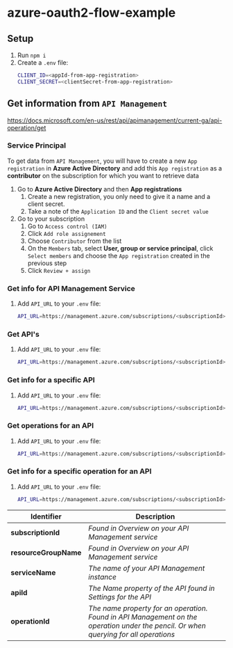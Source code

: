 # azure-oauth2-flow-example

## Setup

1. Run `npm i`
1. Create a `.env` file:
    ```bash
    CLIENT_ID=<appId-from-app-registration>
    CLIENT_SECRET=<clientSecret-from-app-registration>
    ```

## Get information from `API Management`

https://docs.microsoft.com/en-us/rest/api/apimanagement/current-ga/api-operation/get

### Service Principal

To get data from `API Management`, you will have to create a new `App registration` in **Azure Active Directory** and add this `App registration` as a **contributor** on the subscription for which you want to retrieve data

1. Go to **Azure Active Directory** and then **App registrations**
    1. Create a new registration, you only need to give it a name and a client secret.
    1. Take a note of the `Application ID` and the `Client secret value`
1. Go to your subscription
    1. Go to `Access control (IAM)`
    1. Click `Add role assignement`
    1. Choose `Contributor` from the list
    1. On the `Members` tab, select **User, group or service principal**, click `Select members` and choose the `App registration` created in the previous step
    1. Click `Review + assign`

### Get info for API Management Service

1. Add `API_URL` to your `.env` file:
    ```bash
    API_URL=https://management.azure.com/subscriptions/<subscriptionId>/resourceGroups/<resourceGroupName>/providers/Microsoft.ApiManagement/service/<serviceName>?api-version=2021-08-01
    ```

### Get API's

1. Add `API_URL` to your `.env` file:
    ```bash
    API_URL=https://management.azure.com/subscriptions/<subscriptionId>/resourceGroups/<resourceGroupName>/providers/Microsoft.ApiManagement/service/<serviceName>/apis?api-version=2021-08-01
    ```

### Get info for a specific API

1. Add `API_URL` to your `.env` file:
    ```bash
    API_URL=https://management.azure.com/subscriptions/<subscriptionId>/resourceGroups/<resourceGroupName>/providers/Microsoft.ApiManagement/service/<serviceName>/apis/<apiId>?api-version=2021-08-01
    ```

### Get operations for an API

1. Add `API_URL` to your `.env` file:
    ```bash
    API_URL=https://management.azure.com/subscriptions/<subscriptionId>/resourceGroups/<resourceGroupName>/providers/Microsoft.ApiManagement/service/<serviceName>/apis/<apiId>/operations?api-version=2021-08-01
    ```

### Get info for a specific operation for an API

1. Add `API_URL` to your `.env` file:
    ```bash
    API_URL=https://management.azure.com/subscriptions/<subscriptionId>/resourceGroups/<resourceGroupName>/providers/Microsoft.ApiManagement/service/<serviceName>/apis/<apiId>/operations/<operationId>?api-version=2021-08-01
    ```

|Identifier|Description|
|----------|-----------|
|**subscriptionId**|*Found in Overview on your API Management service*
|**resourceGroupName**|*Found in Overview on your API Management service*
|**serviceName**|*The name of your API Management instance*
|**apiId**|*The Name property of the API found in Settings for the API*
|**operationId**|*The name property for an operation. Found in API Management on the operation under the pencil. Or when querying for all operations*
